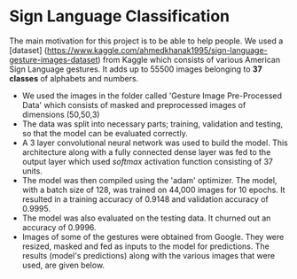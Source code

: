 # Sign Language Classification
The main motivation for this project is to be able to help people.
We used a [dataset] (https://www.kaggle.com/ahmedkhanak1995/sign-language-gesture-images-dataset) from Kaggle which consists of various American Sign Language gestures. It adds up to 55500 images belonging to **37 classes** of alphabets and numbers.

- We used the images in the folder called 'Gesture Image Pre-Processed Data' which consists of masked and preprocessed images of dimensions (50,50,3)
- The data was split into necessary parts; training, validation and testing, so that the model can be evaluated correctly.
- A 3 layer convolutional neural network was used to build the model. This architecture along with a fully connected dense layer was fed to the output layer which used *softmax* activation function consisting of 37 units.
- The model was then compiled using the 'adam' optimizer. The model, with a batch size of 128, was trained on 44,000 images for 10 epochs. It resulted in a training accuracy of 0.9148 and validation accuracy of 0.9995.
- The model was also evaluated on the testing data. It churned out an accuracy of 0.9996.
- Images of some of the gestures were obtained from Google. They were resized, masked and fed as inputs to the model for predictions. The results (model's predictions) along with the various images that were used, are given below.
